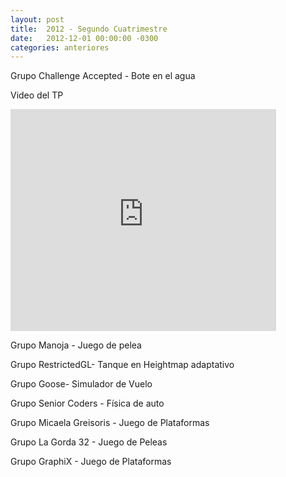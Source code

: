 ```yaml
---
layout: post
title:  2012 - Segundo Cuatrimestre
date:   2012-12-01 00:00:00 -0300
categories: anteriores
---
```

Grupo Challenge Accepted - Bote en el agua


Video del TP
<iframe width="425" height="355" src="https://www.youtube.com/embed/tx6Oqt3ZmxU" frameborder="0" allowfullscreen></iframe>


Grupo Manoja - Juego de pelea


Grupo RestrictedGL- Tanque en Heightmap adaptativo


Grupo Goose- Simulador de Vuelo


Grupo Senior Coders - Física de auto


Grupo Micaela Greisoris - Juego de Plataformas


Grupo La Gorda 32 - Juego de Peleas


Grupo GraphiX - Juego de Plataformas
